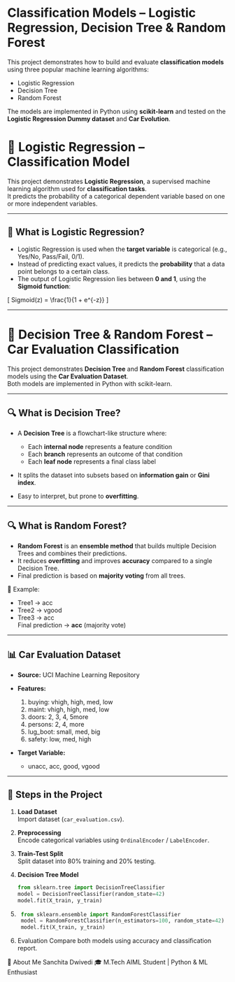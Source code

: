 # Classification Models – Logistic Regression, Decision Tree & Random Forest

This project demonstrates how to build and evaluate **classification models** using three popular machine learning algorithms:

- Logistic Regression  
- Decision Tree  
- Random Forest  

The models are implemented in Python using **scikit-learn** and tested on the **Logistic Regression Dummy dataset** and **Car Evolution**.
# 📌 Logistic Regression – Classification Model

This project demonstrates **Logistic Regression**, a supervised machine learning algorithm used for **classification tasks**.  
It predicts the probability of a categorical dependent variable based on one or more independent variables.

---

## 🔎 What is Logistic Regression?

- Logistic Regression is used when the **target variable** is categorical (e.g., Yes/No, Pass/Fail, 0/1).  
- Instead of predicting exact values, it predicts the **probability** that a data point belongs to a certain class.  
- The output of Logistic Regression lies between **0 and 1**, using the **Sigmoid function**:  

\[
Sigmoid(z) = \frac{1}{1 + e^{-z}}
\]

---
# 🌳 Decision Tree & Random Forest – Car Evaluation Classification

This project demonstrates **Decision Tree** and **Random Forest** classification models using the **Car Evaluation Dataset**.  
Both models are implemented in Python with scikit-learn.  

---

## 🔍 What is Decision Tree?

- A **Decision Tree** is a flowchart-like structure where:  
  - Each **internal node** represents a feature condition  
  - Each **branch** represents an outcome of that condition  
  - Each **leaf node** represents a final class label  

- It splits the dataset into subsets based on **information gain** or **Gini index**.  
- Easy to interpret, but prone to **overfitting**.


---

## 🔍 What is Random Forest?

- **Random Forest** is an **ensemble method** that builds multiple Decision Trees and combines their predictions.  
- It reduces **overfitting** and improves **accuracy** compared to a single Decision Tree.  
- Final prediction is based on **majority voting** from all trees.

📌 Example:  
- Tree1 → acc  
- Tree2 → vgood  
- Tree3 → acc  
Final prediction → **acc** (majority vote)

---

## 📊 Car Evaluation Dataset

- **Source:** UCI Machine Learning Repository  
- **Features:**
  1. buying: vhigh, high, med, low  
  2. maint: vhigh, high, med, low  
  3. doors: 2, 3, 4, 5more  
  4. persons: 2, 4, more  
  5. lug_boot: small, med, big  
  6. safety: low, med, high  

- **Target Variable:**  
  - unacc, acc, good, vgood  


---

## 🚀 Steps in the Project

1. **Load Dataset**  
   Import dataset (`car_evaluation.csv`).  

2. **Preprocessing**  
   Encode categorical variables using `OrdinalEncoder` / `LabelEncoder`.  

3. **Train-Test Split**  
   Split dataset into 80% training and 20% testing.  

4. **Decision Tree Model**  
   ```python
   from sklearn.tree import DecisionTreeClassifier
   model = DecisionTreeClassifier(random_state=42)
   model.fit(X_train, y_train)

5. ```python
    from sklearn.ensemble import RandomForestClassifier
    model = RandomForestClassifier(n_estimators=100, random_state=42)
    model.fit(X_train, y_train)
6. Evaluation
   Compare both models using accuracy and classification report.




🚀 About Me
   Sanchita Dwivedi
🎓 M.Tech AIML Student | Python & ML Enthusiast


